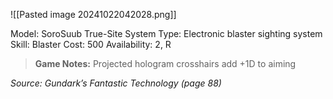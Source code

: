 ![[Pasted image 20241022042028.png]]

Model: SoroSuub True-Site System
Type: Electronic blaster sighting system
Skill: Blaster
Cost: 500
Availability: 2, R

> **Game Notes:** 
> Projected hologram crosshairs add +1D to aiming


*Source: Gundark’s Fantastic Technology (page 88)*